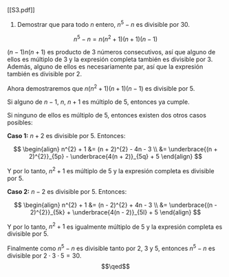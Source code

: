 [[S3.pdf]]

1. Demostrar que para todo $n$ entero, $n^{5} - n$ es divisible por $30$.

$$
n^{5} - n = n(n^{2} + 1)(n + 1)(n - 1)
$$

$(n - 1)n(n + 1)$ es producto de $3$ números consecutivos, así que alguno de ellos es múltiplo de $3$ y la expresión completa también es divisible por $3$. Además, alguno de ellos es necesariamente par, así que la expresión también es divisible por $2$.

Ahora demostraremos que $n(n^{2} + 1)(n + 1)(n - 1)$ es divisible por $5$.

Si alguno de $n - 1$, $n$, $n + 1$ es múltiplo de $5$, entonces ya cumple.

Si ninguno de ellos es múltiplo de $5$, entonces existen dos otros casos posibles:

**Caso 1:** $n + 2$ es divisible por $5$. Entonces:

$$
\begin{align}
n^{2} + 1 &= (n + 2)^{2} - 4n - 3 \\
       &= \underbrace{(n + 2)^{2}}_{5p} - \underbrace{4(n + 2)}_{5q} + 5
\end{align}
$$

Y por lo tanto, $n^{2} + 1$ es múltiplo de $5$ y la expresión completa es divisible por $5$.

**Caso 2:** $n - 2$ es divisible por $5$. Entonces:

$$
\begin{align}
n^{2} + 1 &= (n - 2)^{2} + 4n - 3 \\
       &= \underbrace{(n - 2)^{2}}_{5k} + \underbrace{4(n - 2)}_{5l} + 5
\end{align}
$$

Y por lo tanto, $n^{2} + 1$ es igualmente múltiplo de $5$ y la expresión completa es divisible por $5$.

Finalmente como $n^{5} - n$ es divisible tanto por $2$, $3$ y $5$, entonces $n^{5} - n$ es divisible por $2 \cdot 3 \cdot 5 = 30$.
$$\qed$$

